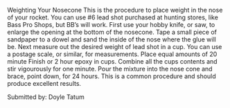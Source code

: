 Weighting Your Nosecone This is the procedure to place weight in the nose of your rocket. You can use #6 lead shot purchased at hunting stores, like Bass Pro Shops, but BB’s will work. First use your hobby knife, or saw, to enlarge the opening at the bottom of the nosecone. Tape a small piece of sandpaper to a dowel and sand the inside of the nose where the glue will be. Next measure out the desired weight of lead shot in a cup. You can use a postage scale, or similar, for measurements. Place equal amounts of 20 minute Finish or 2 hour epoxy in cups. Combine all the cups contents and stir vigourously for one minute. Pour the mixture into the nose cone and brace, point down, for 24 hours. This is a common procedure and should produce excellent results.

Submitted by: Doyle Tatum

